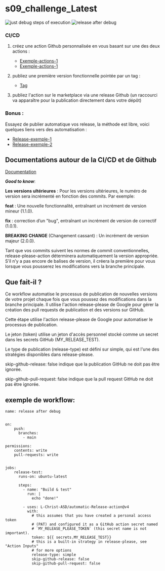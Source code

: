 # s09_challenge_Latest  

![just debug steps of execution](https://github.com/L-Christ-ASD/s09_challenge_Latest/actions/workflows/test.yml/badge.svg)
![release after debug](https://github.com/L-Christ-ASD/s09_challenge_Latest/actions/workflows/release.yml/badge.svg)


### CI/CD


1. créez une action Github personnalisée en vous basant sur une des deux actions :  
   
   * [Exemple-actions-1](https://github.com/o-devops/debug) 
   * [Exemple-actions-1](https://github.com/profy12/lowercase-action) 

2. publiez une première version fonctionnelle pointée par un tag :  
   
   * [Tag](https://o-devops.github.io/doc/git/git-tag/)

3. publiez l'action sur le marketplace via une release Github (un raccourci va apparaître pour la publication directement dans votre dépôt)  

### Bonus :  
Essayez de publier automatique vos release, la méthode est libre,  voici quelques liens vers des automatisation :  
   * [Release-exemple-1](https://github.com/marketplace/actions/release-please-action )   
   * [Release-exemple-2](https://github.com/marketplace/actions/automatic-releases ) 


## Documentations autour de la CI/CD et de Github  

[Documentation](https://o-devops.github.io/doc/git/git-tag/)



***Good to know***:  

**Les versions ultérieures** : Pour les versions ultérieures, le numéro de version sera incrémenté en fonction des commits. Par exemple:

**feat** : Une nouvelle fonctionnalité, entraînant un incrément de version mineur (1.1.0).

**fix** : correction d’un "bug", entraînant un incrément de version de correctif (1.0.1).

**BREAKING CHANGE** (Changement cassant) : Un incrément de version majeur (2.0.0).

Tant que vos commits suivent les normes de commit conventionnelles, release-please-action déterminera automatiquement la version appropriée. S’il n’y a pas encore de balises de version, il créera la première pour vous lorsque vous pousserez les modifications vers la branche principale.


## Que fait-il ? 

Ce workflow automatise le processus de publication de nouvelles versions de votre projet chaque fois que vous poussez des modifications dans la branche principale. Il utilise l'action release-please de Google pour gérer la création des pull requests de publication et des versions sur GitHub.

Cette étape utilise l'action release-please de Google pour automatiser le processus de publication.

Le jeton (token) utilise un jeton d'accès personnel stocké comme un secret dans les secrets GitHub (MY_RELEASE_TEST).

Le type de publication (release-type) est défini sur simple, qui est l'une des stratégies disponibles dans release-please.

skip-github-release: false indique que la publication GitHub ne doit pas être ignorée.

skip-github-pull-request: false indique que la pull request GitHub ne doit pas être ignorée.



## exemple de workflow:

```
name: release after debug
    

on:
    push:
      branches:
        - main
  
permissions:
    contents: write
    pull-requests: write
  
  
jobs:
    release-test:
      runs-on: ubuntu-latest

      steps:
        - name: "Build & test"
          run: |
            echo "done!"

        - uses: L-Christ-ASD/automatic-Release-action@v4
          with:
            # this assumes that you have created a personal access token
            # (PAT) and configured it as a GitHub action secret named
            # `MY_RELEASE_PLEASE_TOKEN` (this secret name is not important).
            token: ${{ secrets.MY_RELEASE_TEST}}
            # this is a built-in strategy in release-please, see "Action Inputs"
            # for more options
            release-type: simple
            skip-github-release: false
            skip-github-pull-request: false

```

